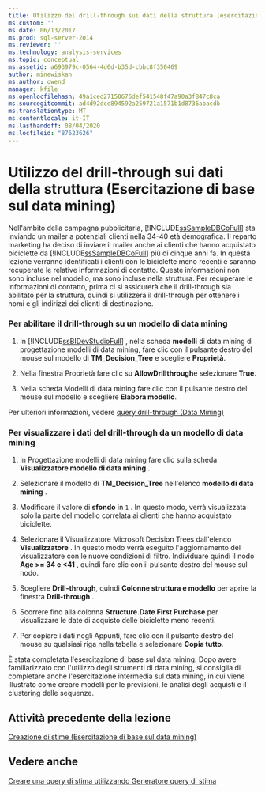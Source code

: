 ```yaml
---
title: Utilizzo del drill-through sui dati della struttura (esercitazione di base sul data mining) | Microsoft Docs
ms.custom: ''
ms.date: 06/13/2017
ms.prod: sql-server-2014
ms.reviewer: ''
ms.technology: analysis-services
ms.topic: conceptual
ms.assetid: a693979c-0564-4d6d-b35d-cbbc8f350469
author: minewiskan
ms.author: owend
manager: kfile
ms.openlocfilehash: 49a1ced27150676def541548f47a90a3f847c8ca
ms.sourcegitcommit: ad4d92dce894592a259721a1571b1d8736abacdb
ms.translationtype: MT
ms.contentlocale: it-IT
ms.lasthandoff: 08/04/2020
ms.locfileid: "87623626"
---
```

# <a name="using-drillthrough-on-structure-data-basic-data-mining-tutorial"></a>Utilizzo del drill-through sui dati della struttura (Esercitazione di base sul data mining)
  Nell'ambito della campagna pubblicitaria, [!INCLUDE[ssSampleDBCoFull](../includes/sssampledbcofull-md.md)] sta inviando un mailer a potenziali clienti nella 34-40 età demografica. Il reparto marketing ha deciso di inviare il mailer anche ai clienti che hanno acquistato biciclette da [!INCLUDE[ssSampleDBCoFull](../includes/sssampledbcofull-md.md)] più di cinque anni fa. In questa lezione verranno identificati i clienti con le biciclette meno recenti e saranno recuperate le relative informazioni di contatto. Queste informazioni non sono incluse nel modello, ma sono incluse nella struttura. Per recuperare le informazioni di contatto, prima ci si assicurerà che il drill-through sia abilitato per la struttura, quindi si utilizzerà il drill-through per ottenere i nomi e gli indirizzi dei clienti di destinazione.  
  
### <a name="to-enable-drillthrough-on-a-mining-model"></a>Per abilitare il drill-through su un modello di data mining  
  
1.  In [!INCLUDE[ssBIDevStudioFull](../includes/ssbidevstudiofull-md.md)] , nella scheda **modelli** di data mining di progettazione modelli di data mining, fare clic con il pulsante destro del mouse sul modello di **TM_Decision_Tree** e scegliere **Proprietà**.  
  
2.  Nella finestra Proprietà fare clic su **AllowDrillthrough**e selezionare **True**.  
  
3.  Nella scheda Modelli di data mining fare clic con il pulsante destro del mouse sul modello e scegliere **Elabora modello**.  
  
 Per ulteriori informazioni, vedere [query drill-through &#40;Data Mining&#41;](../../2014/analysis-services/data-mining/drillthrough-queries-data-mining.md)  
  
### <a name="to-view-drillthrough-data-from-a-mining-model"></a>Per visualizzare i dati del drill-through da un modello di data mining  
  
1.  In Progettazione modelli di data mining fare clic sulla scheda **Visualizzatore modello di data mining** .  
  
2.  Selezionare il modello di **TM_Decision_Tree** nell'elenco **modello di data mining** .  
  
3.  Modificare il valore di **sfondo** in `1` . In questo modo, verrà visualizzata solo la parte del modello correlata ai clienti che hanno acquistato biciclette.  
  
4.  Selezionare il Visualizzatore Microsoft Decision Trees dall'elenco **Visualizzatore** . In questo modo verrà eseguito l'aggiornamento del visualizzatore con le nuove condizioni di filtro. Individuare quindi il nodo **Age >= 34 e <41** , quindi fare clic con il pulsante destro del mouse sul nodo.  
  
5.  Scegliere **Drill-through**, quindi **Colonne struttura e modello** per aprire la finestra **Drill-through** .  
  
6.  Scorrere fino alla colonna **Structure.Date First Purchase** per visualizzare le date di acquisto delle biciclette meno recenti.  
  
7.  Per copiare i dati negli Appunti, fare clic con il pulsante destro del mouse su qualsiasi riga nella tabella e selezionare **Copia tutto**.  
  
 È stata completata l'esercitazione di base sul data mining. Dopo avere familiarizzato con l'utilizzo degli strumenti di data mining, si consiglia di completare anche l'esercitazione intermedia sul data mining, in cui viene illustrato come creare modelli per le previsioni, le analisi degli acquisti e il clustering delle sequenze.  
  
## <a name="previous-task-in-lesson"></a>Attività precedente della lezione  
 [Creazione di stime &#40;Esercitazione di base sul data mining&#41;](../../2014/tutorials/creating-predictions-basic-data-mining-tutorial.md)  
  
## <a name="see-also"></a>Vedere anche  
 [Creare una query di stima utilizzando Generatore query di stima](../../2014/analysis-services/data-mining/create-a-prediction-query-using-the-prediction-query-builder.md)  
  
  
